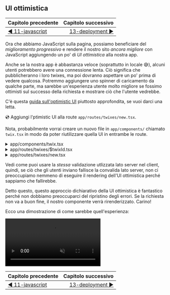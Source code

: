 ## UI ottimistica

| Capitolo precedente  | Capitolo successivo     |
| :--------------- | ---------------: |
| [◀︎ 11-javascript](../11-javascript)| [13-deployment ▶︎](../13-deployment) |


Ora che abbiamo JavaScript sulla pagina, possiamo beneficiare del _miglioramento progressivo_ e rendere il nostro sito _ancora migliore_ con JavaScript aggiungendo un po' di _UI ottimistica_ alla nostra app.

Anche se la nostra app è abbastanza veloce (soprattutto in locale 😅), alcuni utenti potrebbero avere una connessione lenta. Ciò significa che pubblicheranno i loro twixes, ma poi dovranno aspettare un po' prima di vedere qualcosa. Potremmo aggiungere uno spinner di caricamento da qualche parte, ma sarebbe un'esperienza utente molto migliore se fossimo ottimisti sul successo della richiesta e mostrare ciò che l'utente vedrebbe.


C'è questa [guida sull'optimistic UI](../guides/optimistic-ui) piuttosto approfondita, se vuoi darci una letta.

💿 Aggiungi l'ptimistic UI alla route `app/routes/twixes/new.tsx`.

Nota, probabilmente vorrai creare un nuovo file in `app/components/` chiamato `twix.tsx` in modo da poter riutilizzare quella UI in entrambe le route.

<details>

<summary>app/components/twix.tsx</summary>

```tsx filename=app/components/twix.tsx
import { Link, Form } from "remix";
import type { Twix } from "@prisma/client";

export function TwixDisplay({
  twix,
  isOwner,
  canDelete = true,
}: {
  twix: Pick<Twix, "content" | "title">;
  isOwner: boolean;
  canDelete?: boolean;
}) {
  return (
    <div>
      <p>Here's your hilarious twix:</p>
      <p>{twix.content}</p>
      <Link to=".">{twix.title} Permalink</Link>
      {isOwner ? (
        <Form method="post">
          <input
            type="hidden"
            name="_method"
            value="delete"
          />
          <button
            type="submit"
            className="button"
            disabled={!canDelete}
          >
            Delete
          </button>
        </Form>
      ) : null}
    </div>
  );
}
```

</details>

<details>

<summary>app/routes/twixes/$twixId.tsx</summary>

```tsx filename=app/routes/twixes/$twixId.tsx lines=[19,97]
import type {
  LoaderFunction,
  ActionFunction,
  MetaFunction,
} from "remix";
import {
  useLoaderData,
  useCatch,
  redirect,
  useParams,
} from "remix";
import type { Twix } from "@prisma/client";

import { db } from "~/utils/db.server";
import {
  getUserId,
  requireUserId,
} from "~/utils/session.server";
import { TwixDisplay } from "~/components/twix";

export const meta: MetaFunction = ({
  data,
}: {
  data: LoaderData | undefined;
}) => {
  if (!data) {
    return {
      title: "No twix",
      description: "No twix found",
    };
  }
  return {
    title: `"${data.twix.title}" twix`,
    description: `Enjoy the "${data.twix.title}" twix and much more`,
  };
};

type LoaderData = { twix: Twix; isOwner: boolean };

export const loader: LoaderFunction = async ({
  request,
  params,
}) => {
  const userId = await getUserId(request);

  const twix = await db.twix.findUnique({
    where: { id: params.twixId },
  });
  if (!twix) {
    throw new Response("What a twix! Not found.", {
      status: 404,
    });
  }
  const data: LoaderData = {
    twix,
    isOwner: userId === twix.twixesterId,
  };
  return data;
};

export const action: ActionFunction = async ({
  request,
  params,
}) => {
  const form = await request.formData();
  if (form.get("_method") !== "delete") {
    throw new Response(
      `The _method ${form.get("_method")} is not supported`,
      { status: 400 }
    );
  }
  const userId = await requireUserId(request);
  const twix = await db.twix.findUnique({
    where: { id: params.twixId },
  });
  if (!twix) {
    throw new Response("Can't delete what does not exist", {
      status: 404,
    });
  }
  if (twix.twixesterId !== userId) {
    throw new Response(
      "Pssh, nice try. That's not your twix",
      {
        status: 401,
      }
    );
  }
  await db.twix.delete({ where: { id: params.twixId } });
  return redirect("/twixes");
};

export default function TwixRoute() {
  const data = useLoaderData<LoaderData>();

  return (
    <TwixDisplay twix={data.twix} isOwner={data.isOwner} />
  );
}

export function CatchBoundary() {
  const caught = useCatch();
  const params = useParams();
  switch (caught.status) {
    case 400: {
      return (
        <div className="error-container">
          What you're trying to do is not allowed.
        </div>
      );
    }
    case 404: {
      return (
        <div className="error-container">
          Huh? What the heck is {params.twixId}?
        </div>
      );
    }
    case 401: {
      return (
        <div className="error-container">
          Sorry, but {params.twixId} is not your twix.
        </div>
      );
    }
    default: {
      throw new Error(`Unhandled error: ${caught.status}`);
    }
  }
}

export function ErrorBoundary({ error }: { error: Error }) {
  console.error(error);

  const { twixId } = useParams();
  return (
    <div className="error-container">{`There was an error loading twix by the id ${twixId}. Sorry.`}</div>
  );
}
```

</details>

<details>

<summary>app/routes/twixes/new.tsx</summary>

```tsx filename=app/routes/twixes/new.tsx lines=[9,12,89-109]
import type { ActionFunction, LoaderFunction } from "remix";
import {
  useActionData,
  redirect,
  json,
  useCatch,
  Link,
  Form,
  useTransition,
} from "remix";

import { TwixDisplay } from "~/components/twix";
import { db } from "~/utils/db.server";
import {
  requireUserId,
  getUserId,
} from "~/utils/session.server";

export const loader: LoaderFunction = async ({
  request,
}) => {
  const userId = await getUserId(request);
  if (!userId) {
    throw new Response("Unauthorized", { status: 401 });
  }
  return {};
};

function validateTwixContent(content: string) {
  if (content.length < 10) {
    return `That twix is too short`;
  }
}

function validateTwixName(name: string) {
  if (name.length < 3) {
    return `That twix's name is too short`;
  }
}

type ActionData = {
  formError?: string;
  fieldErrors?: {
    name: string | undefined;
    content: string | undefined;
  };
  fields?: {
    name: string;
    content: string;
  };
};

const badRequest = (data: ActionData) =>
  json(data, { status: 400 });

export const action: ActionFunction = async ({
  request,
}) => {
  const userId = await requireUserId(request);
  const form = await request.formData();
  const name = form.get("name");
  const content = form.get("content");
  if (
    typeof name !== "string" ||
    typeof content !== "string"
  ) {
    return badRequest({
      formError: `Form not submitted correctly.`,
    });
  }

  const fieldErrors = {
    name: validateTwixName(name),
    content: validateTwixContent(content),
  };
  const fields = { name, content };
  if (Object.values(fieldErrors).some(Boolean)) {
    return badRequest({ fieldErrors, fields });
  }

  const twix = await db.twix.create({
    data: { ...fields, twixesterId: userId },
  });
  return redirect(`/twixes/${twix.id}`);
};

export default function NewTwixRoute() {
  const actionData = useActionData<ActionData>();
  const transition = useTransition();

  if (transition.submission) {
    const name = transition.submission.formData.get("name");
    const content =
      transition.submission.formData.get("content");
    if (
      typeof name === "string" &&
      typeof content === "string" &&
      !validateTwixContent(content) &&
      !validateTwixName(name)
    ) {
      return (
        <TwixDisplay
          twix={{ name, content }}
          isOwner={true}
          canDelete={false}
        />
      );
    }
  }

  return (
    <div>
      <p>Add your own hilarious twix</p>
      <Form method="post">
        <div>
          <label>
            Name:{" "}
            <input
              type="text"
              defaultValue={actionData?.fields?.title}
              name="name"
              aria-invalid={
                Boolean(actionData?.fieldErrors?.title) ||
                undefined
              }
              aria-errormessage={
                actionData?.fieldErrors?.title
                  ? "name-error"
                  : undefined
              }
            />
          </label>
          {actionData?.fieldErrors?.title ? (
            <p
              className="form-validation-error"
              role="alert"
              id="title-error"
            >
              {actionData.fieldErrors.title}
            </p>
          ) : null}
        </div>
        <div>
          <label>
            Content:{" "}
            <textarea
              defaultValue={actionData?.fields?.content}
              name="content"
              aria-invalid={
                Boolean(actionData?.fieldErrors?.content) ||
                undefined
              }
              aria-errormessage={
                actionData?.fieldErrors?.content
                  ? "content-error"
                  : undefined
              }
            />
          </label>
          {actionData?.fieldErrors?.content ? (
            <p
              className="form-validation-error"
              role="alert"
              id="content-error"
            >
              {actionData.fieldErrors.content}
            </p>
          ) : null}
        </div>
        <div>
          <button type="submit" className="button">
            Add
          </button>
        </div>
      </Form>
    </div>
  );
}

export function CatchBoundary() {
  const caught = useCatch();

  if (caught.status === 401) {
    return (
      <div className="error-container">
        <p>You must be logged in to create a twix.</p>
        <Link to="/login">Login</Link>
      </div>
    );
  }
}

export function ErrorBoundary({ error }: { error: Error }) {
  console.error(error);

  return (
    <div className="error-container">
      Something unexpected went wrong. Sorry about that.
    </div>
  );
}
```

</details>

Vedi come puoi usare la _stessa_ validazione utlizzata lato server nel client, quindi, se ciò che gli utenti inviano fallisce la convalida lato server, non ci preoccupiamo nemmeno di eseguire il rendering dell'UI ottimistica perché sappiamo che fallirebbe. 

Detto questo, questo approccio dichiarativo della UI ottimistica è fantastico perché non dobbiamo preoccuparci del ripristino degli errori. Se la richiesta non va a buon fine, il nostro componente verrà rirenderizzato. Carino!

Ecco una dimostrazione di come sarebbe quell'esperienza:

<video src="/twixes-tutorial/img/optimistic-ui.mp4" controls muted loop autoplay></video>

<!-- TODO -->


| Capitolo precedente  | Capitolo successivo     |
| :--------------- | ---------------: |
| [◀︎ 11-javascript](../11-javascript)| [13-deployment ▶︎](../13-deployment) |